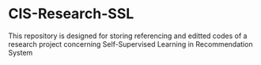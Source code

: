 # CIS-Research-SSL
This repository is designed for storing referencing and editted codes of a research project concerning Self-Supervised Learning in Recommendation System
